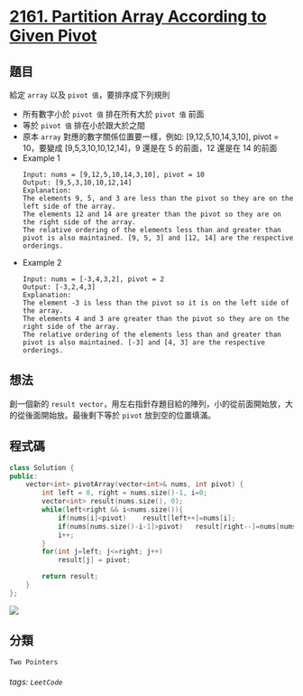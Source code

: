 
# [2161. Partition Array According to Given Pivot](https://leetcode.com/problems/partition-array-according-to-given-pivot/)

## 題目
給定 `array` 以及 `pivot 值`，要排序成下列規則
* 所有數字小於 `pivot 值` 排在所有大於 `pivot 值` 前面
* 等於 `pivot 值` 排在小於跟大於之間
* 原本 `array` 對應的數字關係位置要一樣，例如: [9,12,5,10,14,3,10], pivot = 10，要變成 [9,5,3,10,10,12,14]，9 還是在 5 的前面，12 還是在 14 的前面
* Example 1
    ```
    Input: nums = [9,12,5,10,14,3,10], pivot = 10
    Output: [9,5,3,10,10,12,14]
    Explanation: 
    The elements 9, 5, and 3 are less than the pivot so they are on the left side of the array.
    The elements 12 and 14 are greater than the pivot so they are on the right side of the array.
    The relative ordering of the elements less than and greater than pivot is also maintained. [9, 5, 3] and [12, 14] are the respective orderings.
    ```
* Example 2
    ```
    Input: nums = [-3,4,3,2], pivot = 2
    Output: [-3,2,4,3]
    Explanation: 
    The element -3 is less than the pivot so it is on the left side of the array.
    The elements 4 and 3 are greater than the pivot so they are on the right side of the array.
    The relative ordering of the elements less than and greater than pivot is also maintained. [-3] and [4, 3] are the respective orderings.
    ```

## 想法
創一個新的 `result vector`，用左右指針存題目給的陣列，小的從前面開始放，大的從後面開始放。最後剩下等於 `pivot` 放到空的位置填滿。 

## 程式碼
```cpp
class Solution {
public:
    vector<int> pivotArray(vector<int>& nums, int pivot) {
        int left = 0, right = nums.size()-1, i=0;
        vector<int> result(nums.size(), 0);
        while(left<right && i<nums.size()){
            if(nums[i]<pivot)    result[left++]=nums[i];
            if(nums[nums.size()-i-1]>pivot)   result[right--]=nums[nums.size()-i-1];
            i++;
        }
        for(int j=left; j<=right; j++)
            result[j] = pivot;

        return result;
    }
};
```

![](https://i.imgur.com/rjGcuIa.png)


## 分類
`Two Pointers`

###### tags: `LeetCode`
